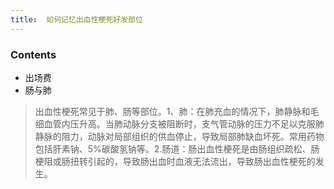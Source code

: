 ```yaml
---
title:  如何记忆出血性梗死好发部位
--- 
```


### Contents
- 出场费
- 肠与肺

>出血性梗死常见于肺、肠等部位。1、肺：在肺充血的情况下，肺静脉和毛细血管内压升高。当肺动脉分支被阻断时，支气管动脉的压力不足以克服肺静脉的阻力，动脉对局部组织的供血停止，导致局部肺缺血坏死。常用药物包括肝素钠、5%碳酸氢钠等。2.肠道：肠出血性梗死是由肠组织疏松、肠梗阻或肠扭转引起的，导致肠出血时血液无法流出，导致肠出血性梗死的发生。

